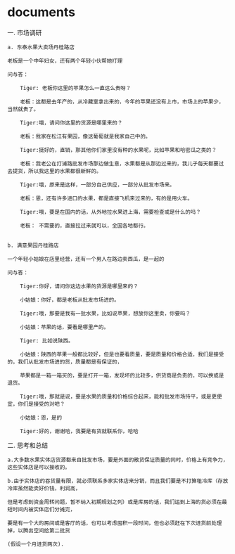 documents
=========

一. 市场调研

    a. 东泰水果大卖场丹桂路店
    
    老板是一个中年妇女，还有两个年轻小伙帮她打理
    
    问与答：
    
        Tiger: 老板你这里的苹果怎么一直这么贵呀？
        
        老板：这都是去年产的，从冷藏室拿出来的，今年的苹果还没有上市，市场上的苹果少，当然就贵了。
        
        Tiger:哦，请问你这里的货源是哪里来的？
        
        老板：我家在松江有果园，像这葡萄就是我家自己中的。
        
        Tiger:挺好的，直销，那其他你们家里没有种的水果呢，比如苹果和哈密瓜之类的？
        
        老板：我老公在打浦路批发市场那边做生意，水果都是从那边过来的，我儿子每天都要过去提货，所以我这里的水果都很新鲜的。
        
        Tiger:哦，原来是这样，一部分自己供应，一部分从批发市场来。
        
        老板：恩，还有许多进口的水果，都是直接飞机来过来的，有的是用火车。
        
        Tiger:哦，要是在国内的话，从外地拉水果进上海，需要检查或是什么的吗？
        
        老板： 不需要的，直接拉过来就可以，全国各地都行。
    
    
    b. 满意果园丹桂路店
    
    一个年轻小姑娘在店里经营，还有一个男人在路边卖西瓜，是一起的
    
    问与答：
    
        Tiger:你好，请问你这边水果的货源是哪里来的？
        
        小姑娘：你好，都是老板从批发市场进的。
        
        Tiger:哦，那要是我有一批水果，比如说苹果，想放你这里卖，你要吗？
        
        小姑娘：苹果的话，要看是哪里产的。
        
        Tiger: 比如说陕西。
        
        小姑娘：陕西的苹果一般都比较好，但是也要看质量，要是质量和价格合适，我们是接受的，我们从批发市场进的货，质量都是有保证的，
        
        苹果都是一箱一箱买的，要是打开一箱，发现坏的比较多，供货商是负责的，可以换或是退货。
        
        Tiger:哦，那就是说，要是水果的质量和价格综合起来，能和批发市场持平，或是更便宜，你们是接受的对吧？
        
        小姑娘：恩，是的
        
        Tiger:好的，谢谢哈，我要是有货就联系你，哈哈

二. 思考和总结
    
    a.大多数水果实体店货源都来自批发市场，要是外面的散货保证质量的同时，价格上有竞争力，这些实体店是可以接收的。

    b.由于实体店的吞货量有限，就必须联系多家实体店来分销，而且我们要是不打算租冷库（存放冷库虽然能卖好价钱，利润高，

    但是考虑到资金周转问题，暂不纳入初期规划之列）或是库房的话，我们运到上海的货必须在最短时间内被实体店们分摊完，
    
    要是有一个大的房间或是客厅的话，也可以考虑囤积一段时间，但也必须赶在下次进货前处理掉，以腾出空间给第二批货
    
    (假设一个月进货两次).
